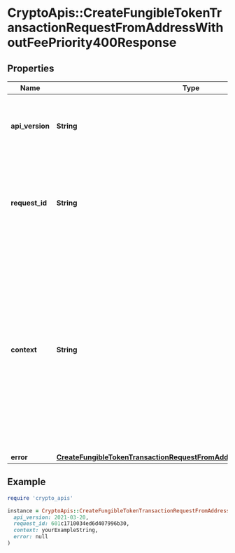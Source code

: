 # CryptoApis::CreateFungibleTokenTransactionRequestFromAddressWithoutFeePriority400Response

## Properties

| Name | Type | Description | Notes |
| ---- | ---- | ----------- | ----- |
| **api_version** | **String** | Specifies the version of the API that incorporates this endpoint. |  |
| **request_id** | **String** | Defines the ID of the request. The &#x60;requestId&#x60; is generated by Crypto APIs and it&#39;s unique for every request. |  |
| **context** | **String** | In batch situations the user can use the context to correlate responses with requests. This property is present regardless of whether the response was successful or returned as an error. &#x60;context&#x60; is specified by the user. | [optional] |
| **error** | [**CreateFungibleTokenTransactionRequestFromAddressWithoutFeePriorityE400**](CreateFungibleTokenTransactionRequestFromAddressWithoutFeePriorityE400.md) |  |  |

## Example

```ruby
require 'crypto_apis'

instance = CryptoApis::CreateFungibleTokenTransactionRequestFromAddressWithoutFeePriority400Response.new(
  api_version: 2021-03-20,
  request_id: 601c1710034ed6d407996b30,
  context: yourExampleString,
  error: null
)
```

